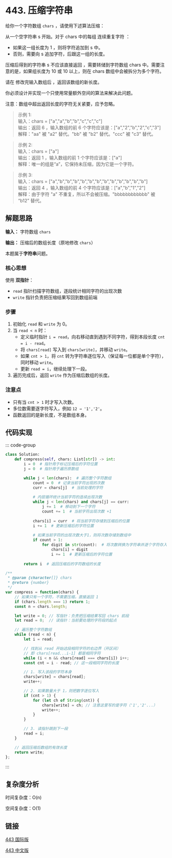 # 443. 压缩字符串 <Badge type="warning" text="Medium" />

给你一个字符数组 `chars` ，请使用下述算法压缩：

从一个空字符串 s 开始。对于 chars 中的每组 连续重复字符 ：
- 如果这一组长度为 1 ，则将字符追加到 s 中。
- 否则，需要向 s 追加字符，后跟这一组的长度。

压缩后得到的字符串 s 不应该直接返回 ，需要转储到字符数组 chars 中。需要注意的是，如果组长度为 10 或 10 以上，则在 chars 数组中会被拆分为多个字符。

请在 修改完输入数组后 ，返回该数组的新长度。

你必须设计并实现一个只使用常量额外空间的算法来解决此问题。

注意：数组中超出返回长度的字符无关紧要，应予忽略。

>示例 1:  
输入：chars = ["a","a","b","b","c","c","c"]   
输出：返回 6 ，输入数组的前 6 个字符应该是：["a","2","b","2","c","3"]   
解释："aa" 被 "a2" 替代。"bb" 被 "b2" 替代。"ccc" 被 "c3" 替代。

>示例 2:  
输入：chars = ["a"]   
输出：返回 1 ，输入数组的前 1 个字符应该是：["a"]   
解释：唯一的组是“a”，它保持未压缩，因为它是一个字符。

>示例 3:  
输入：chars = ["a","b","b","b","b","b","b","b","b","b","b","b","b"]   
输出：返回 4 ，输入数组的前 4 个字符应该是：["a","b","1","2"]   
解释：由于字符 "a" 不重复，所以不会被压缩。"bbbbbbbbbbbb" 被 “b12” 替代。

## 解题思路
**输入：** 字符数组 `chars`

**输出：** 压缩后的数组长度（原地修改 `chars`）

本题属于**字符串**问题。

### 核心思想

使用 **双指针**：

* `read` 指针扫描字符数组，逐段统计相同字符的出现次数
* `write` 指针负责把压缩结果写回到数组前端

### 步骤

1. 初始化 `read` 和 `write` 为 0。
2. 当 `read < n` 时：
   * 定义临时指针 `i = read`，向右移动直到遇到不同字符，得到本段长度 `cnt = i - read`。
   * 将 `chars[read]` 写入到 `chars[write]`，并移动 `write`。
   * 如果 `cnt > 1`，将 `cnt` 转为字符串逐位写入（保证每一位都是单个字符），同时移动 `write`。
   * 更新 `read = i`，继续处理下一段。
3. 遍历完成后，返回 `write` 作为压缩后数组的长度。

### 注意点

* 只有当 `cnt > 1` 时才写入次数。
* 多位数需要逐字符写入，例如 `12 → '1','2'`。
* 函数返回的是新长度，不是数组本身。

## 代码实现

::: code-group

```python
class Solution:
    def compress(self, chars: List[str]) -> int:
        i = 0  # 指针用于标记压缩后的字符位置
        j = 0  # 指针用于遍历原数组

        while j < len(chars):  # 遍历整个字符数组
            count = 0  # 记录当前字符出现的次数
            curr = chars[j]  # 当前处理的字符
            
            # 内层循环统计当前字符的连续出现次数
            while j < len(chars) and chars[j] == curr:
                j += 1  # 移动到下一个字符
                count += 1  # 当前字符出现次数 +1
            
            chars[i] = curr  # 将当前字符存储到压缩后的位置
            i += 1  # 更新压缩后的字符位置
            
            # 如果当前字符的出现次数大于1，则将次数存储到数组中
            if count > 1:
                for digit in str(count):  # 将次数转换为字符串并逐个字符存入
                    chars[i] = digit
                    i += 1  # 更新压缩后的字符位置
        
        return i  # 返回压缩后的字符数组的长度
```

```javascript
/**
 * @param {character[]} chars
 * @return {number}
 */
var compress = function(chars) {
    // 如果只有一个字符，不需要压缩，直接返回 1
    if (chars.length === 1) return 1;
    const n = chars.length;

    let write = 0; // 写指针：负责把压缩结果写回 chars 前段
    let read = 0;  // 读指针：当前要处理的字符段的起点

    // 遍历整个字符数组
    while (read < n) {
        let i = read;

        // 找到从 read 开始这段相同字符的右边界（开区间）
        // 即 chars[read...i-1] 都是相同字符
        while (i < n && chars[read] === chars[i]) i++;
        const cnt = i - read; // 这一段相同字符的长度

        // 1. 写入该段的字符本身
        chars[write] = chars[read];
        write++;

        // 2. 如果数量大于 1，则把数字逐位写入
        if (cnt > 1) {
            for (let ch of String(cnt)) {
                chars[write] = ch; // 注意这里写的是字符（'1','2'...）
                write++;
            }
        }

        // 3. 读指针跳到下一段
        read = i;
    }

    // 返回压缩后数组的有效长度
    return write;
};
```

:::

## 复杂度分析

时间复杂度：O(n)

空间复杂度：O(1)

## 链接

[443 国际版](https://leetcode.com/problems/string-compression/description/)

[443 中文版](https://leetcode.cn/problems/string-compression/description/)
